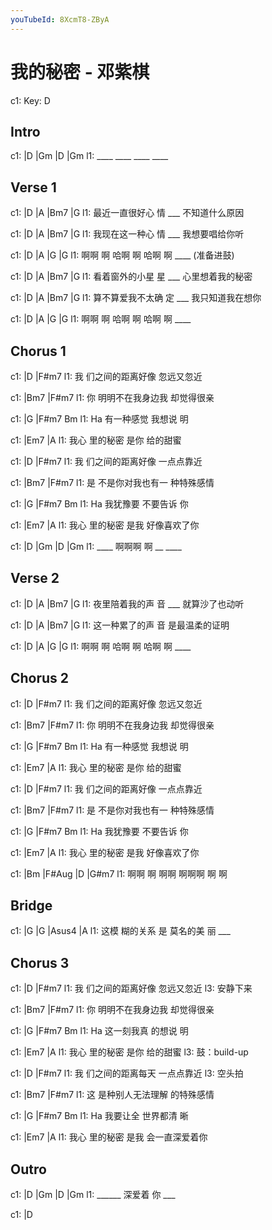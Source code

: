 ```yaml
---
youTubeId: 8XcmT8-ZByA
---
```


# 我的秘密 - 邓紫棋

c1: Key: D

## Intro

c1: |D   |Gm  |D   |Gm
l1:  ____ ____ ____ ____

## Verse 1

c1: |D              |A     |Bm7            |G
l1:   最近一直很好心 情 ___  不知道什么原因

c1: |D              |A     |Bm7            |G
l1:   我现在这一种心 情 ___  我想要唱给你听

c1:      |D      |A      |G      |G
l1:  啊啊 啊 哈啊 啊 哈啊 啊 ____ (准备进鼓)

c1: |D              |A     |Bm7              |G
l1:   看着窗外的小星 星 ___  心里想着我的秘密

c1: |D                |A     |Bm7              |G
l1:   算不算爱我不太确 定 ___  我只知道我在想你

c1:      |D      |A      |G      |G
l1:  啊啊 啊 哈啊 啊 哈啊 啊 ____

## Chorus 1

c1:   |D               |F#m7
l1: 我 们之间的距离好像 忽远又忽近

c1:   |Bm7             |F#m7
l1: 你 明明不在我身边我 却觉得很亲

c1:   |G           |F#m7   Bm
l1: Ha   有一种感觉 我想说 明

c1:     |Em7          |A
l1: 我心 里的秘密 是你 给的甜蜜

c1:   |D               |F#m7
l1: 我 们之间的距离好像 一点点靠近

c1:   |Bm7             |F#m7
l1: 是 不是你对我也有一 种特殊感情

c1:   |G         |F#m7     Bm
l1: Ha   我犹豫要 不要告诉 你

c1:     |Em7          |A
l1: 我心 里的秘密 是我 好像喜欢了你

c1: |D   |Gm    |D    |Gm
l1:  ____ 啊啊啊 啊 __ ____

## Verse 2

c1: |D              |A     |Bm7            |G
l1:   夜里陪着我的声 音 ___  就算沙了也动听

c1: |D              |A     |Bm7            |G
l1:   这一种累了的声 音      是最温柔的证明

c1:      |D      |A      |G      |G
l1:  啊啊 啊 哈啊 啊 哈啊 啊 ____

## Chorus 2

c1:   |D               |F#m7
l1: 我 们之间的距离好像 忽远又忽近

c1:   |Bm7             |F#m7
l1: 你 明明不在我身边我 却觉得很亲

c1:   |G           |F#m7   Bm
l1: Ha   有一种感觉 我想说 明

c1:     |Em7          |A
l1: 我心 里的秘密 是你 给的甜蜜

c1:   |D               |F#m7
l1: 我 们之间的距离好像 一点点靠近

c1:   |Bm7             |F#m7
l1: 是 不是你对我也有一 种特殊感情

c1:   |G         |F#m7     Bm
l1: Ha   我犹豫要 不要告诉 你

c1:     |Em7          |A
l1: 我心 里的秘密 是我 好像喜欢了你

c1: |Bm    |F#Aug    |D        |G#m7
l1:    啊啊 啊   啊啊 啊啊啊 啊 啊

## Bridge

c1:     |G          |G       |Asus4   |A
l1: 这模 糊的关系 是 莫名的美 丽   ___

## Chorus 3

c1:   |D               |F#m7
l1: 我 们之间的距离好像 忽远又忽近
l3:    安静下来

c1:   |Bm7             |F#m7
l1: 你 明明不在我身边我 却觉得很亲

c1:   |G           |F#m7   Bm
l1: Ha   这一刻我真 的想说 明

c1:     |Em7          |A
l1: 我心 里的秘密 是你 给的甜蜜
l3:                    鼓：build-up

c1:   |D               |F#m7
l1: 我 们之间的距离每天 一点点靠近
l3:    空头拍

c1:   |Bm7             |F#m7
l1: 这 是种别人无法理解 的特殊感情

c1:   |G         |F#m7     Bm
l1: Ha   我要让全 世界都清 晰

c1:     |Em7          |A
l1: 我心 里的秘密 是我 会一直深爱着你

## Outro

c1: |D     |Gm      |D     |Gm
l1:  ______   深爱着 你 ___

c1: |D
